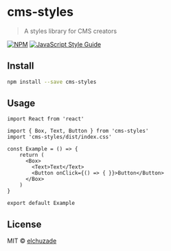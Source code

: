 # cms-styles

> A styles library for CMS creators

[![NPM](https://img.shields.io/npm/v/cms-styles.svg)](https://www.npmjs.com/package/cms-styles) [![JavaScript Style Guide](https://img.shields.io/badge/code_style-standard-brightgreen.svg)](https://standardjs.com)

## Install

```bash
npm install --save cms-styles
```

## Usage

```tsx
import React from 'react'

import { Box, Text, Button } from 'cms-styles'
import 'cms-styles/dist/index.css'

const Example = () => {
    return (
      <Box>
        <Text>Text</Text>
        <Button onClick={() => { }}>Button</Button>
      </Box>
    )
}

export default Example
```

## License

MIT © [elchuzade](https://github.com/elchuzade)

